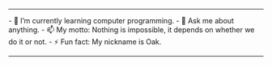 <hr/>
- 🌱 I’m currently learning computer programming.
- 💬 Ask me about anything.
- 📫 My motto: Nothing is impossible, it depends on whether we do it or not.
- ⚡ Fun fact: My nickname is Oak.
<hr/>

